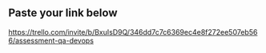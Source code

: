 ## Paste your link below

https://trello.com/invite/b/BxuIsD9Q/346dd7c7c6369ec4e8f272ee507eb566/assessment-qa-devops
